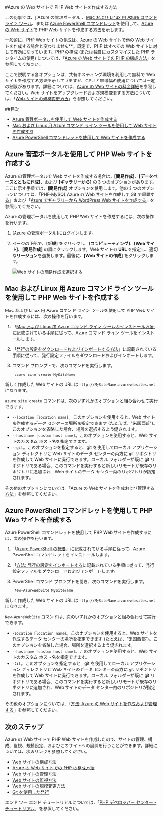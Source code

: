 <properties title="Azure の Web サイトで PHP Web サイトを作成する方法" pageTitle="Azure の Web サイトで PHP Web サイトを作成する方法" metaKeywords="PHP Azure Web サイト" description="Azure の Web サイトで PHP Web サイトを作成する方法について説明します。" documentationCenter="PHP" services="Web Sites" editor="mollybos" manager="bjsmith" authors="" />

#Azure の Web サイトで PHP Web サイトを作成する方法

この記事では、[ Azure の管理ポータル]、[Mac および Linux 用 Azure コマンド ライン ツール][xplat-tools]、または [Azure PowerShell コマンドレット][powershell-cmdlets]を使用して、[Azure の Web サイト][waws]で PHP Web サイトを作成する方法を示します。

一般的に、PHP Web サイトの作成は、Azure の Web サイトで他の Web サイトを作成する場合と変わりません**。既定で、PHP はすべての Web サイトに対して有効になっています。PHP の構成 (または独自にカスタマイズした PHP ランタイムの使用) については、「[Azure の Web サイトでの PHP の構成方法][configure-php]」を参照してください。

ここで説明する各オプションは、共有ホスティング環境を利用して無料で Web サイトを作成する方法を示していますが、CPU と帯域幅の使用については一定の制限があります。詳細については、[Azure の Web サイトの料金詳細][websites-pricing]を参照してください。Web サイトをアップグレードおよび規模変更する方法については、「[Web サイトの規模変更方法][scale-websites]」を参照してください。

##目次
* [Azure 管理ポータルを使用して Web サイトを作成する](#portal)
* [Mac および Linux 用 Azure コマンド ライン ツールを使用して Web サイトを作成する](#XplatTools)
* [Azure PowerShell コマンドレットを使用して Web サイトを作成する](#PowerShell)

<h2><a name="portal"></a>Azure 管理ポータルを使用して PHP Web サイトを作成する</h2>

Azure の管理ポータルで Web サイトを作成する場合は、**[簡易作成]**、**[データベースとともに作成]**、および **[ギャラリーから]** の 3 つのオプションがあります。ここに示す手順では、**[簡易作成]** オプションを使用します。他の 2 つのオプションについては、「[PHP-MySQL Azure の Web サイトを作成して Git で展開する][website-mysql-git]」および「[Azure でギャラリーから WordPress Web サイトを作成する][wordpress-gallery]」を参照してください。

Azure の管理ポータルを使用して PHP Web サイトを作成するには、次の操作を行います。

1. [Azure の管理ポータル]にログインします。
1. ページの下部で、**[新規]** をクリックし、**[コンピューティング]**、**[Web サイト]**、**[簡易作成]** の順にクリックします。Web サイトの **URL** を指定し、適切な**リージョン**を選択します。最後に、**[Web サイトの作成]** をクリックします。

	![Web サイトの簡易作成を選択する](./media/web-sites-php-create-web-sites/select-quickcreate-website.png)

<h2><a name="XplatTools"></a>Mac および Linux 用 Azure コマンド ライン ツールを使用して PHP Web サイトを作成する</h2>

Mac および Linux 用 Azure コマンド ライン ツールを使用して PHP Web サイトを作成するには、次の操作を行います。

1. 「[Mac および Linux 用 Azure コマンド ライン ツールのインストール方法](/ja-jp/develop/php/how-to-guides/command-line-tools/#Download)」に記載されている手順に従って、Azure コマンド ライン ツールをインストールします。

1. 「[発行の設定をダウンロードおよびインポートする方法](/ja-jp/develop/php/how-to-guides/command-line-tools/#Account)」に記載されている手順に従って、発行設定ファイルをダウンロードおよびインポートします。

1. コマンド プロンプトで、次のコマンドを実行します。

		azure site create MySiteName

新しく作成した Web サイトの URL は `http://MySiteName.azurewebsites.net` になります。
 
`azure site create` コマンドは、次のいずれかのオプションと組み合わせて実行できます。

* `--location [location name]`。このオプションを使用すると、Web サイトを作成するデータ センターの場所を指定できます (たとえば、"米国西部")。このオプションを省略した場合、場所を選択するよう促されます。
* `--hostname [custom host name]`。このオプションを使用すると、Web サイトのカスタム ホスト名を指定できます。
* `--git`。このオプションを指定すると、git を使用してローカル アプリケーション ディレクトリと Web サイトのデータ センターの両方に git リポジトリを作成して Web サイトに発行できます。ローカル フォルダーが既に git リポジトリである場合、このコマンドを実行すると新しいリモートが既存のリポジトリに追加され、Web サイトのデータ センター内のリポジトリが指定されます。

その他のオプションについては、「[Azure の Web サイトを作成および管理する方法](/ja-jp/develop/php/how-to-guides/command-line-tools/#WebSites)」を参照してください。

<h2><a name="PowerShell"></a>Azure PowerShell コマンドレットを使用して PHP Web サイトを作成する</h2>

Azure PowerShell コマンドレットを使用して PHP Web サイトを作成するには、次の操作を行います。

1. 「[Azure PowerShell の概要](/ja-jp/develop/php/how-to-guides/powershell-cmdlets/#GetStarted)」に記載されている手順に従って、Azure PowerShell コマンドレットをインストールします。

1. 「[方法: 発行の設定をインポートする](/ja-jp/develop/php/how-to-guides/powershell-cmdlets/#ImportPubSettings)に記載されている手順に従って、発行設定ファイルをダウンロードおよびインポートします。

1. PowerShell コマンド プロンプトを開き、次のコマンドを実行します。

		New-AzureWebSite MySiteName

新しく作成した Web サイトの URL は `http://MySiteName.azurewebsites.net` になります。
 
`New-AzureWebSite` コマンドは、次のいずれかのオプションと組み合わせて実行できます。

* `-Location [location name]`。このオプションを使用すると、Web サイトを作成するデータ センターの場所を指定できます (たとえば、"米国西部")。このオプションを省略した場合、場所を選択するよう促されます。
* `--hostname [custom host name]`。このオプションを使用すると、Web サイトのカスタム ホスト名を指定できます。
* `-Git`。このオプションを指定すると、git を使用してローカル アプリケーション ディレクトリと Web サイトのデータ センターの両方に git リポジトリを作成して Web サイトに発行できます。ローカル フォルダーが既に git リポジトリである場合、このコマンドを実行すると新しいリモートが既存のリポジトリに追加され、Web サイトのデータ センター内のリポジトリが指定されます。

その他のオプションについては、「[方法: Azure の Web サイトを作成および管理する](/ja-jp/develop/php/how-to-guides/powershell-cmdlets/#WebSite)」を参照してください。

<h2><a name="NextSteps"></a>次のステップ</h2>

Azure の Web サイトで PHP Web サイトを作成したので、サイトの管理、構成、監視、規模設定、およびこのサイトへの展開を行うことができます。詳細については、次のリンクを参照してください。

* [Web サイトの構成方法](/ja-jp/manage/services/web-sites/how-to-configure-websites/)
* [Azure の Web サイトでの PHP の構成方法][configure-php]
* [Web サイトの管理方法](/ja-jp/manage/services/web-sites/how-to-manage-websites/)
* [Web サイトの監視方法](/ja-jp/manage/services/web-sites/how-to-monitor-websites/)
* [Web サイトの規模変更方法](/ja-jp/manage/services/web-sites/how-to-scale-websites/)
* [Git を使用した発行](/ja-jp/develop/php/common-tasks/publishing-with-git/)

エンド ツー エンド チュートリアルについては、「[PHP デベロッパー センター - チュートリアル](/ja-jp/develop/php/tutorials/)」を参照してください。

[waws]: /ja-jp/manage/services/web-sites/
[Azure 管理ポータル]: http://manage.windowsazure.com/
[xplat-tools]: /ja-jp/develop/php/how-to-guides/command-line-tools/
[powershell-cmdlets]: /ja-jp/develop/php/how-to-guides/powershell-cmdlets/
[configure-php]: /ja-jp/develop/php/common-tasks/configure-php-web-site/
[website-mysql-git]: /ja-jp/develop/php/tutorials/website-w-mysql-and-git/
[wordpress-gallery]: /ja-jp/develop/php/tutorials/website-from-gallery/
[websites-pricing]: http://www.windowsazure.com/ja-jp/pricing/details/#header-1
[scale-websites]: /ja-jp/manage/services/web-sites/how-to-scale-websites/

